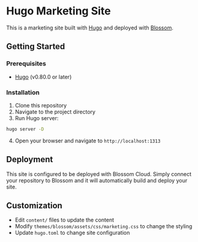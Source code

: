 # Hugo Marketing Site

This is a marketing site built with [Hugo](https://gohugo.io/) and deployed with [Blossom](https://blossom-cloud.com).

## Getting Started

### Prerequisites

- [Hugo](https://gohugo.io/installation/) (v0.80.0 or later)

### Installation

1. Clone this repository
2. Navigate to the project directory
3. Run Hugo server:

```bash
hugo server -D
```

4. Open your browser and navigate to `http://localhost:1313`

## Deployment

This site is configured to be deployed with Blossom Cloud. Simply connect your repository to Blossom and it will automatically build and deploy your site.

## Customization

- Edit `content/` files to update the content
- Modify `themes/blossom/assets/css/marketing.css` to change the styling
- Update `hugo.toml` to change site configuration
